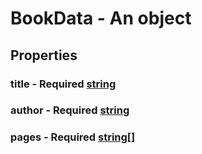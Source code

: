 

# BookData - An object



## Properties



### title - Required [string](string)



### author - Required [string](string)



### pages - Required [string[]](string[])


